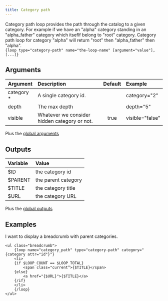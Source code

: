 ```yaml
---
title: Category path
---
```


Category path loop provides the path through the catalog to a given category. For example if we have an "alpha" category standing in an "alpha_father" category which itseflf belong to "root" category. Category path loop for category "alpha" will return "root" then "alpha_father" then "alpha".      
`{loop type="category-path" name="the-loop-name" [argument="value"], [...]}`

## Arguments

| Argument | Description | Default | Example |
| ------------- |:-------------| :-------------: | :-------------|
| category *      | A single category id. |              | category="2" |
| depth       | The max depth |  | depth="5" |
| visible            | Whatever we consider hidden category or not. | true |  visible="false" |

Plus the [global arguments](./global_arguments)

## Outputs

| Variable       | Value               |
| :------------- | :------------------ |
| $ID	         | the category id     |
| $PARENT	     | the parent category |
| $TITLE	     | the category title  |
| $URL	         | the category URL    |

Plus the [global outputs](./global_arguments)

## Examples

I want to display a breadcrumb with parent categories.
```smarty
<ul class="breadcrumb">
    {loop name="category_path" type="category-path" category="{category attr="id"}"}
    <li>
    {if $LOOP_COUNT == $LOOP_TOTAL}
        <span class="current">{$TITLE}</span>
    {else}
        <a href="{$URL}">{$TITLE}</a>
    {/if}
    </li>
    {/loop}
</ul>
```
